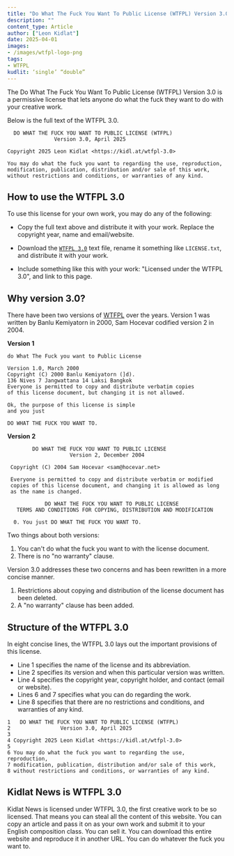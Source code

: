 ```yaml
---
title: "Do What The Fuck You Want To Public License (WTFPL) Version 3.0"
description: ""
content_type: Article
author: ["Leon Kidlat"]
date: 2025-04-01
images: 
- /images/wtfpl-logo-png
tags:
- WTFPL
kudlit: ‘single’ “double”
---
```

The Do What The Fuck You Want To Public License (WTFPL) Version 3.0 is a permissive license that lets anyone do what the fuck they want to do with your creative work.

Below is the full text of the WTFPL 3.0.

````
  DO WHAT THE FUCK YOU WANT TO PUBLIC LICENSE (WTFPL)
               Version 3.0, April 2025
              
Copyright 2025 Leon Kidlat <https://kidl.at/wtfpl-3.0>

You may do what the fuck you want to regarding the use, reproduction,
modification, publication, distribution and/or sale of this work,
without restrictions and conditions, or warranties of any kind.
````

## How to use the WTFPL 3.0

To use this license for your own work, you may do any of the following:

- Copy the full text above and distribute it with your work. Replace the copyright year, name and email/website.

- Download the [`WTFPL 3.0`](/license/WTFPL-3.0.txt) text file, rename it something like `LICENSE.txt`, and distribute it with your work.

- Include something like this with your work: "Licensed under the WTFPL 3.0", and link to this page.

## Why version 3.0?

There have been two versions of [WTFPL](https://en.wikipedia.org/wiki/WTFPL) over the years. Version 1 was written by Banlu Kemiyatorn in 2000, Sam Hocevar codified version 2 in 2004.

**Version 1**
````
do What The Fuck you want to Public License

Version 1.0, March 2000
Copyright (C) 2000 Banlu Kemiyatorn (]d).
136 Nives 7 Jangwattana 14 Laksi Bangkok
Everyone is permitted to copy and distribute verbatim copies
of this license document, but changing it is not allowed.

Ok, the purpose of this license is simple
and you just

DO WHAT THE FUCK YOU WANT TO.
````

**Version 2**

````
        DO WHAT THE FUCK YOU WANT TO PUBLIC LICENSE 
                    Version 2, December 2004 

 Copyright (C) 2004 Sam Hocevar <sam@hocevar.net> 

 Everyone is permitted to copy and distribute verbatim or modified 
 copies of this license document, and changing it is allowed as long 
 as the name is changed. 

            DO WHAT THE FUCK YOU WANT TO PUBLIC LICENSE 
   TERMS AND CONDITIONS FOR COPYING, DISTRIBUTION AND MODIFICATION 

  0. You just DO WHAT THE FUCK YOU WANT TO.
````

Two things about both versions:

1. You can't do what the fuck you want to with the license document.
2. There is no "no warranty" clause.
 
Version 3.0 addresses these two concerns and has been rewritten in a more concise manner.

1. Restrictions about copying and distribution of the license document has been deleted.
2. A "no warranty" clause has been added.

## Structure of the WTFPL 3.0

In eight concise lines, the WTFPL 3.0 lays out the important provisions of this license.

- Line 1 specifies the name of the license and its abbreviation.
- Line 2 specifies its version and when this particular version was written.
- Line 4 specifies the copyright year, copyright holder, and contact (email or website).
- Lines 6 and 7 specifies what you can do regarding the work.
- Line 8 specifies that there are no restrictions and conditions, and warranties of any kind.

````
1   DO WHAT THE FUCK YOU WANT TO PUBLIC LICENSE (WTFPL)
2                Version 3.0, April 2025
3              
4 Copyright 2025 Leon Kidlat <https://kidl.at/wtfpl-3.0>
5
6 You may do what the fuck you want to regarding the use, reproduction,
7 modification, publication, distribution and/or sale of this work,
8 without restrictions and conditions, or warranties of any kind.
````

## Kidlat News is WTFPL 3.0

Kidlat News is licensed under WTFPL 3.0, the first creative work to be so licensed. That means you can steal all the content of this website. You can copy an article and pass it on as your own work and submit it to your English composition class. You can sell it. You can download this entire website and reproduce it in another URL. You can do whatever the fuck you want to.